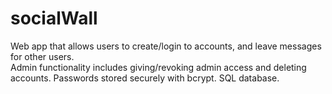 # socialWall
Web app that allows users to create/login to accounts, and leave messages for other users.  
Admin functionality includes giving/revoking admin access and deleting accounts.  Passwords stored securely with bcrypt. SQL database.
